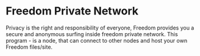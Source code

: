 
# Freedom Private Network

Privacy is the right and responsibility of everyone, Freedom provides you a secure and anonymous surfing inside freedom private network. This program - is a node, that can connect to other nodes and host your own Freedom files/site.



